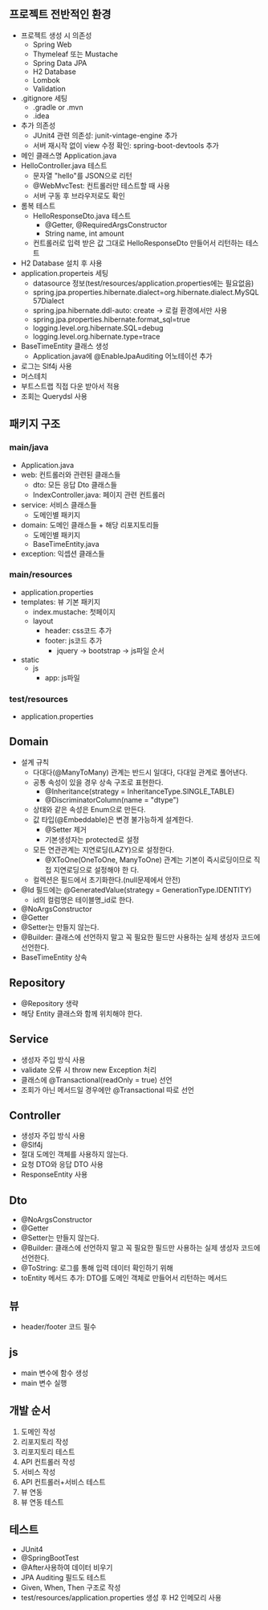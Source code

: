 ## 프로젝트 전반적인 환경
* 프로젝트 생성 시 의존성
  * Spring Web
  * Thymeleaf 또는 Mustache
  * Spring Data JPA
  * H2 Database
  * Lombok
  * Validation
* .gitignore 세팅
  * .gradle or .mvn
  * .idea
* 추가 의존성
  * JUnit4 관련 의존성: junit-vintage-engine 추가
  * 서버 재시작 없이 view 수정 확인: spring-boot-devtools 추가
* 메인 클래스명 Application.java
* HelloController.java 테스트
  * 문자열 "hello"를 JSON으로 리턴
  * \@WebMvcTest: 컨트롤러만 테스트할 때 사용
  * 서버 구동 후 브라우저로도 확인
* 롬복 테스트
  * HelloResponseDto.java 테스트
    * \@Getter, \@RequiredArgsConstructor
    * String name, int amount
  * 컨트롤러로 입력 받은 값 그대로 HelloResponseDto 만들어서 리턴하는 테스트
* H2 Database 설치 후 사용
* application.properteis 세팅
  * datasource 정보(test/resources/application.properties에는 필요없음)
  * spring.jpa.properties.hibernate.dialect=org.hibernate.dialect.MySQL57Dialect
  * spring.jpa.hibernate.ddl-auto: create -> 로컬 환경에서만 사용
  * spring.jpa.properties.hibernate.format_sql=true
  * logging.level.org.hibernate.SQL=debug
  * logging.level.org.hibernate.type=trace
* BaseTimeEntity 클래스 생성
  * Application.java에 \@EnableJpaAuditing 어노테이션 추가
* 로그는 Slf4j 사용
* 머스테치
* 부트스트랩 직접 다운 받아서 적용
* 조회는 Querydsl 사용

## 패키지 구조
### main/java
* Application.java
* web: 컨트롤러와 관련된 클래스들
  * dto: 모든 응답 Dto 클래스들
  * IndexController.java: 페이지 관련 컨트롤러
* service: 서비스 클래스들
  * 도메인별 패키지
* domain: 도메인 클래스들 + 해당 리포지토리들
  * 도메인별 패키지
  * BaseTimeEntity.java
* exception: 익셉션 클래스들

### main/resources
* application.properties
* templates: 뷰 기본 패키지
  * index.mustache: 첫페이지
  * layout
    * header: css코드 추가
    * footer: js코드 추가
      * jquery -> bootstrap -> js파일 순서
* static
  * js
    * app: js파일

### test/resources
* application.properties

## Domain
* 설계 규칙
  * 다대다(@ManyToMany) 관계는 반드시 일대다, 다대일 관계로 풀어낸다.
  * 공통 속성이 있을 경우 상속 구조로 표현한다.
    * \@Inheritance(strategy = InheritanceType.SINGLE_TABLE)
    * \@DiscriminatorColumn(name = "dtype")
  * 상태와 같은 속성은 Enum으로 만든다.
  * 값 타입(@Embeddable)은 변경 불가능하게 설계한다.
    * \@Setter 제거
    * 기본생성자는 protected로 설정
  * 모든 연관관계는 지연로딩(LAZY)으로 설정한다.
    * \@XToOne(OneToOne, ManyToOne) 관계는 기본이 즉시로딩이므로 직접 지연로딩으로 설정해야 한
다.
  * 컬렉션은 필드에서 초기화한다.(null문제에서 안전)
* \@Id 필드에는 \@GeneratedValue(strategy = GenerationType.IDENTITY)
  * id의 컬럼명은 테이블명_id로 한다.
* \@NoArgsConstructor
* \@Getter
* \@Setter는 만들지 않는다.
* \@Builder: 클래스에 선언하지 말고 꼭 필요한 필드만 사용하는 실제 생성자 코드에 선언한다. 
* BaseTimeEntity 상속

## Repository
* \@Repository 생략
* 해당 Entity 클래스와 함께 위치해야 한다.

## Service
* 생성자 주입 방식 사용
* validate 오류 시 throw new Exception 처리
* 클래스에 \@Transactional(readOnly = true) 선언
* 조회가 아닌 메서드일 경우에만 \@Transactional 따로 선언

## Controller
* 생성자 주입 방식 사용
* \@Slf4j
* 절대 도메인 객체를 사용하지 않는다.
* 요청 DTO와 응답 DTO 사용
* ResponseEntity 사용

## Dto
* \@NoArgsConstructor
* \@Getter
* \@Setter는 만들지 않는다.
* \@Builder: 클래스에 선언하지 말고 꼭 필요한 필드만 사용하는 실제 생성자 코드에 선언한다. 
* \@ToString: 로그를 통해 입력 데이터 확인하기 위해
* toEntity 메서드 추가: DTO를 도메인 객체로 만들어서 리턴하는 메서드

## 뷰
* header/footer 코드 필수

## js
* main 변수에 함수 생성
* main 변수 실행

## 개발 순서
1. 도메인 작성
2. 리포지토리 작성
3. 리포지토리 테스트
4. API 컨트롤러 작성
5. 서비스 작성
6. API 컨트롤러+서비스 테스트
7. 뷰 연동
8. 뷰 연동 테스트

## 테스트
* JUnit4
* \@SpringBootTest
* \@After사용하여 데이터 비우기
* JPA Auditing 필드도 테스트
* Given, When, Then 구조로 작성
* test/resources/application.properties 생성 후 H2 인메모리 사용